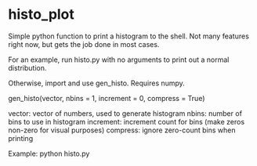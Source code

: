 histo_plot
==========

Simple python function to print a histogram to the shell. Not many features right now, but gets the job done in most cases.

For an example, run histo.py with no arguments to print out a normal distribution. 

Otherwise, import and use gen_histo. Requires numpy.

gen_histo(vector, nbins = 1, increment = 0, compress = True)

vector: vector of numbers, used to generate histogram
nbins: number of bins to use in histogram
increment: increment count for bins (make zeros non-zero for visual purposes)
compress: ignore zero-count bins when printing

Example: python histo.py
